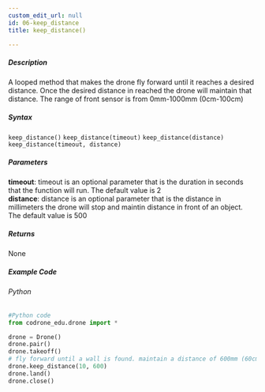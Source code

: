 ```yaml
---
custom_edit_url: null
id: 06-keep_distance
title: keep_distance()

---
```


##### Description

A looped method that makes the drone fly forward until it reaches a desired distance. Once the desired distance in reached the drone will maintain that distance.
The range of front sensor is from 0mm-1000mm (0cm-100cm)


##### Syntax
```keep_distance()```
```keep_distance(timeout)```
```keep_distance(distance)```
```keep_distance(timeout, distance)```

##### Parameters
**timeout**: timeout is an optional parameter that is the duration in seconds that the function will run. The default value is 2 <br />
**distance**: distance is an optional parameter that is the distance in millimeters the drone will stop and maintin distance in front of an object. The default value is 500

##### Returns

None

##### Example Code
###### Python
```python
#Python code
from codrone_edu.drone import *

drone = Drone()
drone.pair()
drone.takeoff()
# fly forward until a wall is found. maintain a distance of 600mm (60cm) from an object once detected. run this loop for 10 seconds.
drone.keep_distance(10, 600)
drone.land()
drone.close()
```